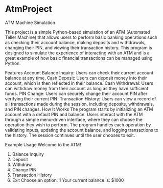# AtmProject
ATM Machine Simulation

This project is a simple Python-based simulation of an ATM (Automated Teller Machine) that allows users to perform basic banking operations such as checking their account balance, making deposits and withdrawals, changing their PIN, and viewing their transaction history. This program is designed to simulate the experience of interacting with an ATM and is a great example of how basic financial transactions can be managed using Python.

Features
Account Balance Inquiry: Users can check their current account balance at any time.
Cash Deposit: Users can deposit money into their account, which is then reflected in their balance.
Cash Withdrawal: Users can withdraw money from their account as long as they have sufficient funds.
PIN Change: Users can securely change their account PIN after verifying their current PIN.
Transaction History: Users can view a record of all transactions made during the session, including deposits, withdrawals, and PIN changes.
How It Works
The program starts by initializing an ATM account with a default PIN and balance. Users interact with the ATM through a simple menu-driven interface, where they can choose the operation they wish to perform. The program handles each operation by validating inputs, updating the account balance, and logging transactions to the history. The session continues until the user chooses to exit.

Example Usage
Welcome to the ATM!

1. Balance Inquiry
2. Deposit
3. Withdraw
4. Change PIN
5. Transaction History
6. Exit
Choose an option: 1
Your current balance is: $1000
